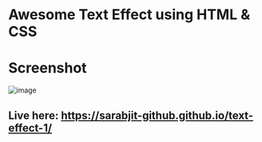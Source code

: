 # Awesome Text Effect using HTML & CSS

# Screenshot

![image](https://user-images.githubusercontent.com/97455275/180499383-8a84ac85-7167-4f84-9a7e-cd3f15e24f55.png)


## Live here: https://sarabjit-github.github.io/text-effect-1/
